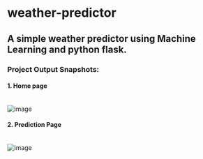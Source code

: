 # weather-predictor
## A simple weather predictor using Machine Learning and python flask.

### Project Output Snapshots:
#### 1. Home page<br><br>
![image](https://github.com/sKeerthana4734/weather-predictor/assets/91558152/67721cf9-81fb-4eb8-83b9-d9647a9eec63)


#### 2. Prediction Page<br><br>
![image](https://github.com/sKeerthana4734/weather-predictor/assets/91558152/dbc398ca-58d8-469c-b311-10471ab831a1)



